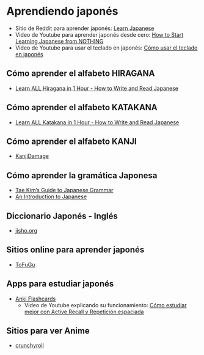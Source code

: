 # Aprendiendo japonés

* Sitio de Reddit para aprender japonés: [Learn Japanese](https://www.reddit.com/r/LearnJapanese/) 
* Video de Youtube para aprender japonés desde cero: [How to Start Learning Japanese from NOTHING](https://www.youtube.com/watch?v=sISIVKJh_EA)
* Video de Youtube para usar el teclado en japonés: [Cómo usar el teclado en japonés](https://www.youtube.com/watch?v=OIRwTnNsLLg)

## Cómo aprender el alfabeto HIRAGANA

* [Learn ALL Hiragana in 1 Hour - How to Write and Read Japanese](https://www.youtube.com/watch?v=6p9Il_j0zjc&t=1474s)

## Cómo aprender el alfabeto KATAKANA

* [Learn ALL Katakana in 1 Hour - How to Write and Read Japanese](https://www.youtube.com/watch?v=s6DKRgtVLGA)

## Cómo aprender el alfabeto KANJI

* [KanjiDamage](https://www.kanjidamage.com/)

## Cómo aprender la gramática Japonesa

* [Tae Kim’s Guide to Japanese Grammar](https://guidetojapanese.org/learn)
* [An Introduction to Japanese](https://pomax.github.io/nrGrammar/)

## Diccionario Japonés - Inglés

* [jisho.org](https://jisho.org/)

## Sitios online para aprender japonés

* [ToFuGu](http://tofugu.com)

## Apps para estudiar japonés

* [Anki Flashcards](https://apps.ankiweb.net/)
    * Video de Youtube explicando su funcionamiento: [Cómo estudiar mejor con Active Recall y Repetición espaciada](https://www.youtube.com/watch?v=98pbPqlkBlc)

## Sitios para ver Anime

* [crunchyroll](https://www.crunchyroll.com/es-es)